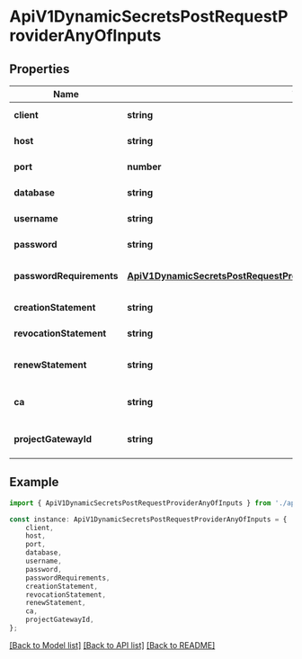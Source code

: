 # ApiV1DynamicSecretsPostRequestProviderAnyOfInputs


## Properties

Name | Type | Description | Notes
------------ | ------------- | ------------- | -------------
**client** | **string** |  | [default to undefined]
**host** | **string** |  | [default to undefined]
**port** | **number** |  | [default to undefined]
**database** | **string** |  | [default to undefined]
**username** | **string** |  | [default to undefined]
**password** | **string** |  | [default to undefined]
**passwordRequirements** | [**ApiV1DynamicSecretsPostRequestProviderAnyOfInputsPasswordRequirements**](ApiV1DynamicSecretsPostRequestProviderAnyOfInputsPasswordRequirements.md) |  | [optional] [default to undefined]
**creationStatement** | **string** |  | [default to undefined]
**revocationStatement** | **string** |  | [default to undefined]
**renewStatement** | **string** |  | [optional] [default to undefined]
**ca** | **string** |  | [optional] [default to undefined]
**projectGatewayId** | **string** |  | [optional] [default to undefined]

## Example

```typescript
import { ApiV1DynamicSecretsPostRequestProviderAnyOfInputs } from './api';

const instance: ApiV1DynamicSecretsPostRequestProviderAnyOfInputs = {
    client,
    host,
    port,
    database,
    username,
    password,
    passwordRequirements,
    creationStatement,
    revocationStatement,
    renewStatement,
    ca,
    projectGatewayId,
};
```

[[Back to Model list]](../README.md#documentation-for-models) [[Back to API list]](../README.md#documentation-for-api-endpoints) [[Back to README]](../README.md)
